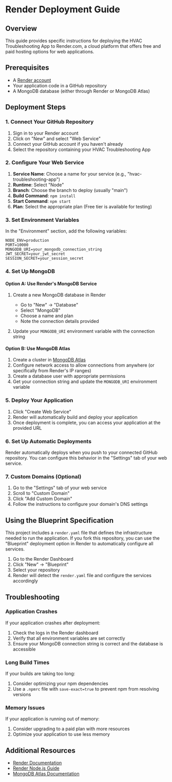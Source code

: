 # Render Deployment Guide

## Overview

This guide provides specific instructions for deploying the HVAC Troubleshooting App to Render.com, a cloud platform that offers free and paid hosting options for web applications.

## Prerequisites

- A [Render account](https://render.com)
- Your application code in a GitHub repository
- A MongoDB database (either through Render or MongoDB Atlas)

## Deployment Steps

### 1. Connect Your GitHub Repository

1. Sign in to your Render account
2. Click on "New" and select "Web Service"
3. Connect your GitHub account if you haven't already
4. Select the repository containing your HVAC Troubleshooting App

### 2. Configure Your Web Service

1. **Service Name**: Choose a name for your service (e.g., "hvac-troubleshooting-app")
2. **Runtime**: Select "Node"
3. **Branch**: Choose the branch to deploy (usually "main")
4. **Build Command**: `npm install`
5. **Start Command**: `npm start`
6. **Plan**: Select the appropriate plan (Free tier is available for testing)

### 3. Set Environment Variables

In the "Environment" section, add the following variables:

```
NODE_ENV=production
PORT=10000
MONGODB_URI=your_mongodb_connection_string
JWT_SECRET=your_jwt_secret
SESSION_SECRET=your_session_secret
```

### 4. Set Up MongoDB

#### Option A: Use Render's MongoDB Service

1. Create a new MongoDB database in Render
   - Go to "New" → "Database"
   - Select "MongoDB"
   - Choose a name and plan
   - Note the connection details provided

2. Update your `MONGODB_URI` environment variable with the connection string

#### Option B: Use MongoDB Atlas

1. Create a cluster in [MongoDB Atlas](https://www.mongodb.com/cloud/atlas)
2. Configure network access to allow connections from anywhere (or specifically from Render's IP ranges)
3. Create a database user with appropriate permissions
4. Get your connection string and update the `MONGODB_URI` environment variable

### 5. Deploy Your Application

1. Click "Create Web Service"
2. Render will automatically build and deploy your application
3. Once deployment is complete, you can access your application at the provided URL

### 6. Set Up Automatic Deployments

Render automatically deploys when you push to your connected GitHub repository. You can configure this behavior in the "Settings" tab of your web service.

### 7. Custom Domains (Optional)

1. Go to the "Settings" tab of your web service
2. Scroll to "Custom Domain"
3. Click "Add Custom Domain"
4. Follow the instructions to configure your domain's DNS settings

## Using the Blueprint Specification

This project includes a `render.yaml` file that defines the infrastructure needed to run the application. If you fork this repository, you can use the "Blueprint" deployment option in Render to automatically configure all services.

1. Go to the Render Dashboard
2. Click "New" → "Blueprint"
3. Select your repository
4. Render will detect the `render.yaml` file and configure the services accordingly

## Troubleshooting

### Application Crashes

If your application crashes after deployment:

1. Check the logs in the Render dashboard
2. Verify that all environment variables are set correctly
3. Ensure your MongoDB connection string is correct and the database is accessible

### Long Build Times

If your builds are taking too long:

1. Consider optimizing your npm dependencies
2. Use a `.npmrc` file with `save-exact=true` to prevent npm from resolving versions

### Memory Issues

If your application is running out of memory:

1. Consider upgrading to a paid plan with more resources
2. Optimize your application to use less memory

## Additional Resources

- [Render Documentation](https://render.com/docs)
- [Render Node.js Guide](https://render.com/docs/deploy-node-express-app)
- [MongoDB Atlas Documentation](https://docs.atlas.mongodb.com/)